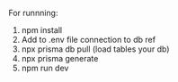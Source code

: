 For runnning:
  1. npm install
  2. Add to .env file connection to db ref
  3. npx prisma db pull (load tables your db)
  4. npx prisma generate 
  5. npm run dev
